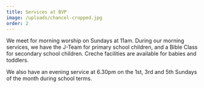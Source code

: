 ```yaml
---
title: Services at BVP
image: /uploads/chancel-cropped.jpg
order: 2
---
```

We meet for morning worship on Sundays at 11am. During our morning services, we have the J-Team for primary school children, and a Bible Class for secondary school children. Creche facilities are available for babies and toddlers.

We also have an evening service at 6.30pm on the 1st, 3rd and 5th Sundays of the month during school terms.
